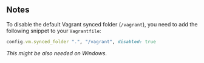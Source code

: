 Notes
-----

To disable the default Vagrant synced folder (`/vagrant`), you need to add the
following snippet to your `Vagrantfile`:

~~~ruby
config.vm.synced_folder ".", "/vagrant", disabled: true
~~~

*This might be also needed on Windows*.
